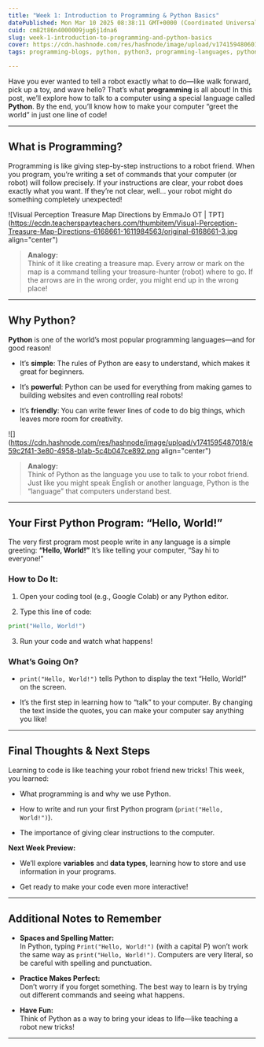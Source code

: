 ```yaml
---
title: "Week 1: Introduction to Programming & Python Basics"
datePublished: Mon Mar 10 2025 08:38:11 GMT+0000 (Coordinated Universal Time)
cuid: cm82t86n4000009jug6j1dna6
slug: week-1-introduction-to-programming-and-python-basics
cover: https://cdn.hashnode.com/res/hashnode/image/upload/v1741594806013/26796448-4603-4905-a1cb-852965ef532e.jpeg
tags: programming-blogs, python, python3, programming-languages, python-beginner, python-projects

---
```


Have you ever wanted to tell a robot exactly what to do—like walk forward, pick up a toy, and wave hello? That’s what **programming** is all about! In this post, we’ll explore how to talk to a computer using a special language called **Python**. By the end, you’ll know how to make your computer “greet the world” in just one line of code!

---

## **What is Programming?**

Programming is like giving step-by-step instructions to a robot friend. When you program, you’re writing a set of commands that your computer (or robot) will follow precisely. If your instructions are clear, your robot does exactly what you want. If they’re not clear, well… your robot might do something completely unexpected!

![Visual Perception Treasure Map Directions by EmmaJo OT | TPT](https://ecdn.teacherspayteachers.com/thumbitem/Visual-Perception-Treasure-Map-Directions-6168661-1611984563/original-6168661-3.jpg align="center")

> **Analogy:**  
> Think of it like creating a treasure map. Every arrow or mark on the map is a command telling your treasure-hunter (robot) where to go. If the arrows are in the wrong order, you might end up in the wrong place!

---

## **Why Python?**

**Python** is one of the world’s most popular programming languages—and for good reason!

* It’s **simple**: The rules of Python are easy to understand, which makes it great for beginners.
    
* It’s **powerful**: Python can be used for everything from making games to building websites and even controlling real robots!
    
* It’s **friendly**: You can write fewer lines of code to do big things, which leaves more room for creativity.
    

![](https://cdn.hashnode.com/res/hashnode/image/upload/v1741595487018/e59c2f41-3e80-4958-b1ab-5c4b047ce892.png align="center")

> **Analogy:**  
> Think of Python as the language you use to talk to your robot friend. Just like you might speak English or another language, Python is the “language” that computers understand best.

---

## **Your First Python Program: “Hello, World!”**

The very first program most people write in any language is a simple greeting: **“Hello, World!”** It’s like telling your computer, “Say hi to everyone!”

### **How to Do It:**

1. Open your coding tool (e.g., Google Colab) or any Python editor.
    
2. Type this line of code:
    

```python
print("Hello, World!")
```

3. Run your code and watch what happens!
    

### **What’s Going On?**

* `print("Hello, World!")` tells Python to display the text “Hello, World!” on the screen.
    
* It’s the first step in learning how to “talk” to your computer. By changing the text inside the quotes, you can make your computer say anything you like!
    

---

## **Final Thoughts & Next Steps**

Learning to code is like teaching your robot friend new tricks! This week, you learned:

* What programming is and why we use Python.
    
* How to write and run your first Python program (`print("Hello, World!")`).
    
* The importance of giving clear instructions to the computer.
    

**Next Week Preview:**

* We’ll explore **variables** and **data types**, learning how to store and use information in your programs.
    
* Get ready to make your code even more interactive!
    

---

## **Additional Notes to Remember**

* **Spaces and Spelling Matter:**  
    In Python, typing `Print("Hello, World!")` (with a capital P) won’t work the same way as `print("Hello, World!")`. Computers are very literal, so be careful with spelling and punctuation.
    
* **Practice Makes Perfect:**  
    Don’t worry if you forget something. The best way to learn is by trying out different commands and seeing what happens.
    
* **Have Fun:**  
    Think of Python as a way to bring your ideas to life—like teaching a robot new tricks!
    

---